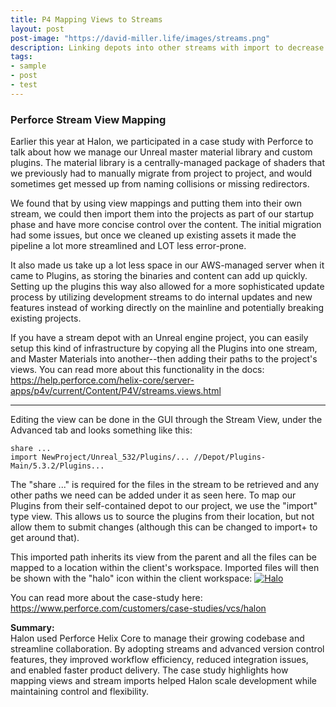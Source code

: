 ```yaml
---
title: P4 Mapping Views to Streams
layout: post
post-image: "https://david-miller.life/images/streams.png"
description: Linking depots into other streams with import to decrease maintainance and costs.
tags:
- sample
- post
- test
---
```


### Perforce Stream View Mapping

Earlier this year at Halon, we participated in a case study with Perforce to talk about how we manage our Unreal master material library and custom plugins.  The material library is a centrally-managed package of shaders that we previously had to manually migrate from project to project, and would sometimes get messed up from naming collisions or missing redirectors.  

We found that by using view mappings and putting them into their own stream, we could then import them into the projects as part of our startup phase and have more concise control over the content.  The initial migration had some issues, but once we cleaned up existing assets it made the pipeline a lot more streamlined and LOT less error-prone.

It also made us take up a lot less space in our AWS-managed server when it came to Plugins, as storing the binaries and content can add up quickly.  Setting up the plugins this way also allowed for a more sophisticated update process by utilizing development streams to do internal updates and new features instead of working directly on the mainline and potentially breaking existing projects.

If you have a stream depot with an Unreal engine project, you can easily setup this kind of infrastructure by copying all the Plugins into one stream, and Master Materials into another--then adding their paths to the project's views.  You can read more about this functionality in the docs: https://help.perforce.com/helix-core/server-apps/p4v/current/Content/P4V/streams.views.html

---

Editing the view can be done in the GUI through the Stream View, under the Advanced tab and looks something like this:

```
share ...
import NewProject/Unreal_532/Plugins/... //Depot/Plugins-Main/5.3.2/Plugins...
```

The "share ..." is required for the files in the stream to be retrieved and any other paths we need can be added under it as seen here.
To map our Plugins from their self-contained depot to our project, we use the "import" type view.  This allows us to source the plugins from their location, but not allow them to submit changes (although this can be changed to import+ to get around that).  

This imported path inherits its view from the parent and all the files can be mapped to a location within the client's workspace.  Imported files will then be shown with the "halo" icon within the client workspace:
[![Halo](https://david-miller.life/images/halo.png)](https://david-miller.life/images/halo.png)



You can read more about the case-study here:
https://www.perforce.com/customers/case-studies/vcs/halon

**Summary:**  
Halon used Perforce Helix Core to manage their growing codebase and streamline collaboration. By adopting streams and advanced version control features, they improved workflow efficiency, reduced integration issues, and enabled faster product delivery. The case study highlights how mapping views and stream imports helped Halon scale development while maintaining control and flexibility.


